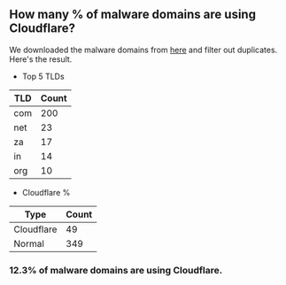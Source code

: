 ## How many % of malware domains are using Cloudflare?


We downloaded the malware domains from [here](https://urlhaus.abuse.ch) and filter out duplicates.
Here's the result.


[//]: # (start replacement)


- Top 5 TLDs

| TLD | Count |
| --- | --- |
| com | 200 |
| net | 23 |
| za | 17 |
| in | 14 |
| org | 10 |


- Cloudflare %

| Type | Count |
| --- | --- |
| Cloudflare | 49 |
| Normal | 349 |


### 12.3% of malware domains are using Cloudflare.